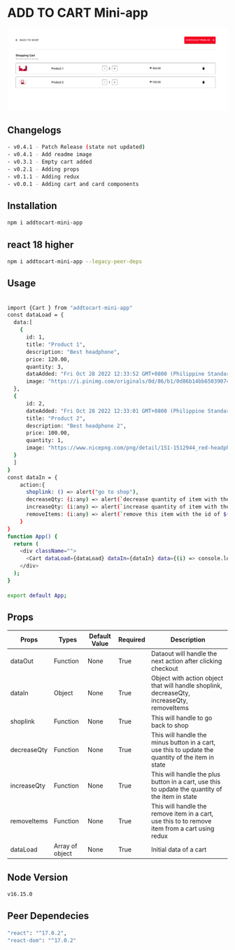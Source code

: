 # ADD TO CART Mini-app

![My Image](mini-app-shoppingcart.png)

## Changelogs

```sh
- v0.4.1 - Patch Release (state not updated)
- v0.4.1 - Add readme image
- v0.3.1 - Empty cart added
- v0.2.1 - Adding props
- v0.1.1 - Adding redux
- v0.0.1 - Adding cart and card components
```

## Installation

```sh
npm i addtocart-mini-app
```

## react 18 higher
```sh
npm i addtocart-mini-app --legacy-peer-deps
```

## Usage
```sh

import {Cart } from "addtocart-mini-app"
const dataLoad = {
  data:[
    {
      id: 1,
      title: "Product 1",
      description: "Best headphone",
      price: 120.00,
      quantity: 3,
      dataAdded: "Fri Oct 28 2022 12:33:52 GMT+0800 (Philippine Standard Time)",
      image: "https://i.pinimg.com/originals/0d/86/b1/0d86b14bb6503907498ebff62062ae12.png"
  },
  {
      id: 2,
      dateAdded: "Fri Oct 28 2022 12:33:01 GMT+0800 (Philippine Standard Time)",
      title: "Product 2",
      description: "Best headphone 2",
      price: 100.00,
      quantity: 1,
      image: "https://www.nicepng.com/png/detail/151-1512944_red-headphone-png-image-background-beats-by-dr.png"
  }
  ]
}
const dataIn = {
    action:{
      shoplink: () => alert("go to shop"),
      decreaseQty: (i:any) => alert(`decrease quantity of item with the id of ${i}` ),
      increaseQty: (i:any) => alert(`increase quantity of item with the id of ${i}` ),
      removeItems: (i:any) => alert(`remove this item with the id of ${i}`)
    }
}
function App() {
  return (
    <div className="">
      <Cart dataLoad={dataLoad} dataIn={dataIn} data={(i) => console.log(i)}/>
    </div>
  );
}

export default App;

```
## Props
| Props  | Types| Default Value  | Required  | Description |
| ------------- | ------------- | ------------- | ------------- | ------------- | 
| dataOut  | Function  |  None | True  | Dataout will handle the next action after clicking checkout |
| dataIn  | Object | None  | True  | Object with action object that will handle shoplink, decreaseQty, increaseQty, removeItems |
| shoplink | Function | None | True | This will handle to go back to shop |
| decreaseQty | Function | None | True | This will handle the minus button in a cart, use this to update the quantity of the item in state |
| increaseQty | Function | None | True | This will handle the plus button in a cart, use this to update the quantity of the item in state |
| removeItems | Function | None | True | This will handle the remove item in a cart, use this to to remove item from a cart using redux |
| dataLoad | Array of object | None | True | Initial data of a cart |



## Node Version

```sh
v16.15.0
```

## Peer Dependecies

```sh
"react": "^17.0.2",
"react-dom": "^17.0.2"
```
